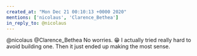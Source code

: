 ```yaml
---
created_at: "Mon Dec 21 00:10:13 +0000 2020"
mentions: ['nicolaus', 'Clarence_Bethea']
in_reply_to: @nicolaus
---
```


@nicolaus @Clarence_Bethea No worries. 😁 I actually tried really hard to avoid building one. Then it just ended up making the most sense.